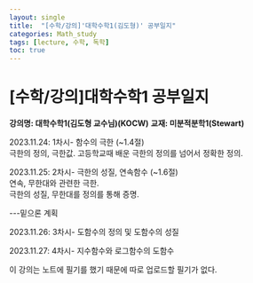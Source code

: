 ```yaml
---
layout: single
title:  "[수학/강의]'대학수학1(김도형)' 공부일지"
categories: Math_study
tags: [lecture, 수학, 독학]
toc: true
---
```


# [수학/강의]대학수학1 공부일지

**강의명: 대학수학1(김도형 교수님)(KOCW)**
**교재: 미분적분학1(Stewart)**

2023.11.24: 1차시-  함수의 극한 (~1.4절)  
극한의 정의, 극한값. 
고등학교때 배운 극한의 정의를 넘어서 정확한 정의.  

2023.11.25: 2차시-  극한의 성질, 연속함수 (~1.6절)  
연속, 무한대와 관련한 극한.  
극한의 성질, 무한대를 정의를 통해 증명.  

---밑으론 계획

2023.11.26: 3차시- 도함수의 정의 및 도함수의 성질

2023.11.27: 4차시- 지수함수와 로그함수의 도함수

이 강의는 노트에 필기를 했기 때문에 따로 업로드할 필기가 없다.